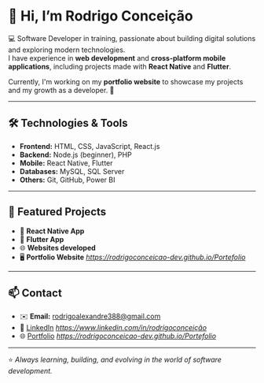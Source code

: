 # 👋 Hi, I’m Rodrigo Conceição

💻 Software Developer in training, passionate about building digital solutions and exploring modern technologies.  
I have experience in **web development** and **cross-platform mobile applications**, including projects made with **React Native** and **Flutter**.

Currently, I'm working on my **portfolio website** to showcase my projects and my growth as a developer. 🚀

---

## 🛠️ Technologies & Tools  
- **Frontend:** HTML, CSS, JavaScript, React.js  
- **Backend:** Node.js (beginner), PHP  
- **Mobile:** React Native, Flutter  
- **Databases:** MySQL, SQL Server  
- **Others:** Git, GitHub, Power BI  

---

## 📂 Featured Projects  
- 📱 **React Native App**  
- 📱 **Flutter App**  
- 🌐 **Websites developed**  
- 🖥️ **Portfolio Website** *https://rodrigoconceicao-dev.github.io/Portefolio*  

---

## 📫 Contact  
- ✉️ **Email:** rodrigoalexandre388@gmail.com  
- 💼 [LinkedIn](#) *https://www.linkedin.com/in/rodrigoconceição*  
- 🌐 [Portfolio](#) *https://rodrigoconceicao-dev.github.io/Portefolio*  

---

⭐ *Always learning, building, and evolving in the world of software development.*
